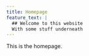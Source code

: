 ```yaml
---
title: Homepage
feature_text: |
  ## Welcome to this website
  With some stuff underneath
---
```


This is the homepage.
